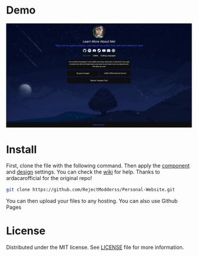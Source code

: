 # Demo

[![Demo](readme.png 'Demo')](readme.png)


# Install

First, clone the file with the following command. Then apply the [component](https://github.com/ardacarofficial/links-website/wiki/Component-Settings "component") and [design](https://github.com/ardacarofficial/links-website/wiki/Design-Settings "design") settings. You can check the [wiki](https://github.com/ardacarofficial/links-website/wiki "wiki") for help. Thanks to ardacarofficial for the original repo! 

```sh
git clone https://github.com/RejectModderss/Personal-Website.git
```

You can then upload your files to any hosting. 
You can also use Github Pages


# License
Distributed under the MIT license. See [LICENSE](https://github.com/RejectModderss/Personal-Website/blob/main/LICENSE "LICENSE") file for more information.
